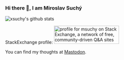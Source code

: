 ### Hi there 👋, I am Miroslav Suchý

![xsuchy's github stats](https://github-readme-stats-git-masterrstaa-rickstaa.vercel.app/api?username=xsuchy&show_icons=true&theme=tokyonight)

StackExchange profile: 
<a href="https://stackexchange.com/users/4266407">
<img src="https://stackexchange.com/users/flair/4266407.png" width="208" height="58" alt="profile for msuchy on Stack Exchange, a network of free, community-driven Q&amp;A sites" title="profile for msuchy on Stack Exchange, a network of free, community-driven Q&amp;A sites">
</a>

<!--
**xsuchy/xsuchy** is a ✨ _special_ ✨ repository because its `README.md` (this file) appears on your GitHub profile.

Here are some ideas to get you started:

- 🔭 I’m currently working on ...
- 🌱 I’m currently learning ...
- 👯 I’m looking to collaborate on ...
- 🤔 I’m looking for help with ...
- 💬 Ask me about ...
- 📫 How to reach me: ...
- 😄 Pronouns: ...
- ⚡ Fun fact: ...
-->

You can find my thoughts at <a rel="me" href="https://rodina-sucha.cz/@mirek">Mastodon</a>.
